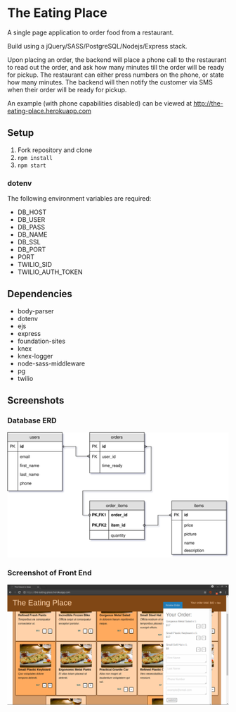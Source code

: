 # The Eating Place

A single page application to order food from a restaurant.

Build using a jQuery/SASS/PostgreSQL/Nodejs/Express stack.

Upon placing an order, the backend will place a phone call to the restaurant to read out the order, and ask how many minutes till the order will be ready for pickup.  The restaurant can either press numbers on the phone, or state how many minutes.  The backend will then notify the customer via SMS when their order will be ready for pickup.

An example (with phone capabilities disabled) can be viewed at <a href="http://the-eating-place.herokuapp.com">http://the-eating-place.herokuapp.com</a>

## Setup

1. Fork repository and clone
2. `npm install`
3. `npm start`

### dotenv

The following environment variables are required:
- DB_HOST
- DB_USER
- DB_PASS
- DB_NAME
- DB_SSL
- DB_PORT
- PORT
- TWILIO_SID
- TWILIO_AUTH_TOKEN

## Dependencies

- body-parser
- dotenv
- ejs
- express
- foundation-sites
- knex
- knex-logger
- node-sass-middleware
- pg
- twilio

## Screenshots
### Database ERD
<img src="./midterm-ERD.svg" max-width="40%"/>


### Screenshot of Front End
<img src="./the-eating-place.png" max-width="40%"/>